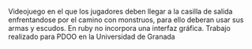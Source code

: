 Videojuego en el que los jugadores deben llegar a la casilla de salida enfrentandose por el camino con monstruos, para ello deberan usar sus armas y escudos. En ruby no incorpora una interfaz gráfica.
Trabajo realizado para PDOO en la Universidad de Granada
